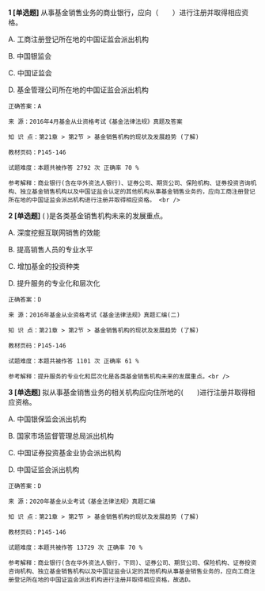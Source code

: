 **1 [单选题]** 从事基金销售业务的商业银行，应向（&emsp;&emsp;）进行注册并取得相应资格。

A. 工商注册登记所在地的中国证监会派出机构

B. 中国银监会

C. 中国证监会

D. 基金管理公司所在地的中国证监会派出机构 

```
正确答案：A

来 源：2016年4月基金从业资格考试《基金法律法规》真题及答案

知 识 点：第21章 > 第2节 > 基金销售机构的现状及发展趋势 (了解)

教材页码：P145-146

试题难度：本题共被作答 2792 次 正确率 70 %

参考解释：商业银行(含在华外资法人银行)、证券公司、期货公司、保险机构、证券投资咨询机构、独立基金销售机构以及中国证监会认定的其他机构从事基金销售业务的，应向工商注册登记所在地的中国证监会派出机构进行注册并取得相应资格。 <br />
```


**2 [单选题]** ( )是各类基金销售机构未来的发展重点。

A. 深度挖掘互联网销售的效能

B. 提高销售人员的专业水平

C. 增加基金的投资种类

D. 提升服务的专业化和层次化

```
正确答案：D

来 源：2016年基金从业资格考试《基金法律法规》真题汇编(二)

知 识 点：第21章 > 第2节 > 基金销售机构的现状及发展趋势 (了解)

教材页码：P145-146

试题难度：本题共被作答 1101 次 正确率 61 %

参考解释：提升服务的专业化和层次化是各类基金销售机构未来的发展重点。<br />
```


**3 [单选题]** 拟从事基金销售业务的相关机构应向住所地的(&emsp;&emsp;)进行注册并取得相应资格。

A. 中国银保监会派出机构

B. 国家市场监督管理总局派出机构

C. 中国证券投资基金业协会派出机构

D. 中国证监会派出机构

```
正确答案：D

来 源：2020年基金从业考试《基金法律法规》真题汇编

知 识 点：第21章 > 第2节 > 基金销售机构的现状及发展趋势 (了解)

教材页码：P145-146

试题难度：本题共被作答 13729 次 正确率 70 %

参考解释：商业银行(含在华外资法人银行，下同)、证券公司、期货公司、保险机构、证券投资咨询机构、独立基金销售机构以及中国证监会认定的其他机构从事基金销售业务的，应向工商注册登记所在地的中国证监会派出机构进行注册并取得相应资格，故选D。
```

